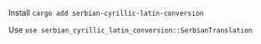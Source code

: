 Install `cargo add serbian-cyrillic-latin-conversion`

Use `use serbian_cyrillic_latin_conversion::SerbianTranslation`

